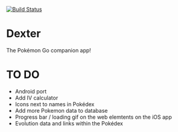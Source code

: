 [![Build Status](https://travis-ci.com/JoshMiles/Dexter.svg?token=TQEpVyHaG3eKiyJP17Rp&branch=master)](https://travis-ci.com/JoshMiles/Dexter)

# Dexter
The Pokémon Go companion app!

# TO DO
- Android port
- Add IV calculator
- Icons next to names in Pokédex
- Add more Pokemon data to database
- Progress bar / loading gif on the web elemtents on the iOS app
- Evolution data and links within the Pokédex
